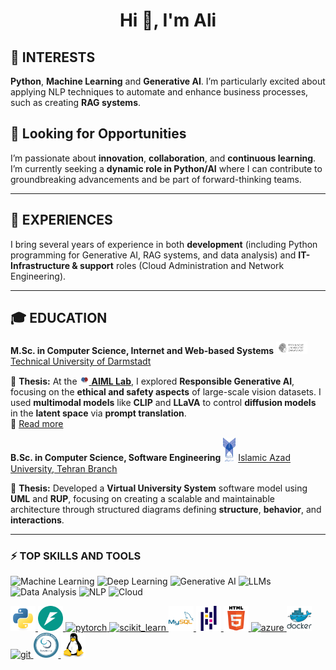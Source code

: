 <h1 align="center">Hi 👋, I'm Ali</h1>

## 👀 INTERESTS
**Python**, **Machine Learning** and **Generative AI**. I’m particularly excited about applying NLP techniques to automate and enhance business processes, such as creating **RAG systems**.

## 🤝 Looking for Opportunities

I’m passionate about **innovation**, **collaboration**, and **continuous learning**. I’m currently seeking a **dynamic role in Python/AI** where I can contribute to groundbreaking advancements and be part of forward-thinking teams.

___

## 💼 EXPERIENCES

I bring several years of experience in both **development** (including Python programming for Generative AI, RAG systems, and data analysis) and **IT-Infrastructure & support** roles (Cloud Administration and Network Engineering).

___

## 🎓 EDUCATION

**M.Sc. in Computer Science, Internet and Web-based Systems**  [<img src="assets/tud-transp.png" width=50 height=auto>](https://www.tu-darmstadt.de)   [Technical University of Darmstadt](https://www.tu-darmstadt.de)  


📝 **Thesis:**  At the [<img src="assets/aiml.png" width=15 height=auto> **AIML Lab**](https://ml-research.github.io), I explored **Responsible Generative AI**, focusing on the **ethical and safety aspects** of large-scale vision datasets. I used **multimodal models** like **CLIP** and **LLaVA** to control **diffusion models** in the **latent space** via **prompt translation**.  
🔗 [Read more](https://github.com/alikhalajii/diffBased-DSAug-Safety)

**B.Sc. in Computer Science, Software Engineering**   [<img src="assets/iauctb.png" width=20 height=auto>](https://ctb.iau.ir/eng/en)   [Islamic Azad University, Tehran Branch](https://ctb.iau.ir/eng/en)

📝 **Thesis:**  Developed a **Virtual University System** software model using **UML** and **RUP**, focusing on creating a scalable and maintainable architecture through structured diagrams defining **structure**, **behavior**, and **interactions**.

___

<h3 align="left">⚡ TOP SKILLS AND TOOLS</h3>
<p align="left">

![Machine Learning](https://img.shields.io/badge/Machine%20Learning-royalblue?style=for-the-badge)
![Deep Learning](https://img.shields.io/badge/Deep%20Learning-goldenrod?style=for-the-badge)
![Generative AI](https://img.shields.io/badge/Gen%20AI-firebrick?style=for-the-badge)
![LLMs](https://img.shields.io/badge/LLMs-purple?style=for-the-badge)
![Data Analysis](https://img.shields.io/badge/Data%20Analysis-gray?style=for-the-badge)
![NLP](https://img.shields.io/badge/NLP-mediumseegreen?style=for-the-badge)
![Cloud](https://img.shields.io/badge/Cloud%20Technology-peru?style=for-the-badge)

<p align="left">
  <a href="https://www.python.org" target="_blank" rel="noreferrer" title="Python">
    <img src="https://raw.githubusercontent.com/devicons/devicon/master/icons/python/python-original.svg" alt="python" width="40" height="40"/>
  </a>
  <a href="https://fastapi.tiangolo.com" target="_blank" rel="noreferrer" title="FastAPI">
    <img src="assets/fastapi.png" alt="FastAPI" width="40" height="40"/>
  </a>
  <a href="https://pytorch.org/" target="_blank" rel="noreferrer" title="PyTorch">
    <img src="https://www.vectorlogo.zone/logos/pytorch/pytorch-icon.svg" alt="pytorch" width="40" height="40"/>
  </a>
  <a href="https://scikit-learn.org/" target="_blank" rel="noreferrer" title="Scikit-Learn">
    <img src="https://upload.wikimedia.org/wikipedia/commons/0/05/Scikit_learn_logo_small.svg" alt="scikit_learn" width="40" height="40"/>
  </a>
  <a href="https://www.mysql.com/" target="_blank" rel="noreferrer" title="SQL">
    <img src="https://raw.githubusercontent.com/devicons/devicon/master/icons/mysql/mysql-original-wordmark.svg" alt="mysql" width="40" height="40"/>
  </a>
  <a href="https://pandas.pydata.org/" target="_blank" rel="noreferrer" title="Pandas">
    <img src="https://raw.githubusercontent.com/devicons/devicon/2ae2a900d2f041da66e950e4d48052658d850630/icons/pandas/pandas-original.svg" alt="pandas" width="40" height="40"/>
  </a>
  <a href="https://www.w3.org/html/" target="_blank" rel="noreferrer" title="HTML5">
    <img src="https://raw.githubusercontent.com/devicons/devicon/master/icons/html5/html5-original-wordmark.svg" alt="html5" width="40" height="40"/>
  </a>
  <a href="https://azure.microsoft.com/en-in/" target="_blank" rel="noreferrer" title="Azure">
    <img src="https://www.vectorlogo.zone/logos/microsoft_azure/microsoft_azure-icon.svg" alt="azure" width="40" height="40"/>
  </a>
  <a href="https://www.docker.com/" target="_blank" rel="noreferrer" title="Docker">
    <img src="https://raw.githubusercontent.com/devicons/devicon/master/icons/docker/docker-original-wordmark.svg" alt="docker" width="40" height="40"/>
  </a>
  <a href="https://git-scm.com/" target="_blank" rel="noreferrer" title="Git">
    <img src="https://www.vectorlogo.zone/logos/git-scm/git-scm-icon.svg" alt="git" width="40" height="40"/>
  </a>
  <a href="https://www.scrum.org/" target="_blank" rel="noreferrer" title="Scrum">
    <img src="assets/scrum.png" alt="Scrum" width="40" height="40"/>
  </a>
  <a href="https://www.linux.org/" target="_blank" rel="noreferrer" title="Linux">
    <img src="https://raw.githubusercontent.com/devicons/devicon/master/icons/linux/linux-original.svg" alt="linux" width="40" height="40"/>
  </a>
</p>

<!--
___

## 🌐 LANGUAGES I SPEAK:
![FA](https://img.shields.io/badge/FA-darkgreen?style=for-the-badge "Farsi")
![DE](https://img.shields.io/badge/DE-white?style=for-the-badge "German")
![EN](https://img.shields.io/badge/EN-firebrick?style=for-the-badge "English")

___


## 🤝 LET'S CONNECT!

It seems you're really interested in learning more – I'm glad you're here! Feel free to reach out, and let’s connect and chat.

<p align="left">
  <a href="mailto:khalaji.ali@gmx.de" target="_blank">
    <img align="center" src="assets/mail.png" alt="Email" height="40" width="40" 
         title="Click to send an email" 
         style="transition: transform 0.3s; cursor: pointer;" 
         onmouseover="this.style.transform='scale(1.2)';" onmouseout="this.style.transform='scale(1)';">
  </a>
  <a href="https://linkedin.com/in/alikhalaji" target="_blank">
    <img align="center" src="https://raw.githubusercontent.com/rahuldkjain/github-profile-readme-generator/master/src/images/icons/Social/linked-in-alt.svg" 
         alt="LinkedIn Profile" height="30" width="40" 
         title="Visit my LinkedIn profile"
         style="transition: transform 0.3s; cursor: pointer;" 
         onmouseover="this.style.transform='scale(1.2)';" onmouseout="this.style.transform='scale(1)';">
  </a>
  <a href="https://discord.com/channels/@aledp" target="_blank">
    <img align="center" src="assets/discord.png" alt="Discord-AleDP" height="40" width="40" 
         title="Join me on Discord" 
         style="transition: transform 0.3s; cursor: pointer;" 
         onmouseover="this.style.transform='scale(1.2)';" onmouseout="this.style.transform='scale(1)';">
  </a>
</p>
-->
